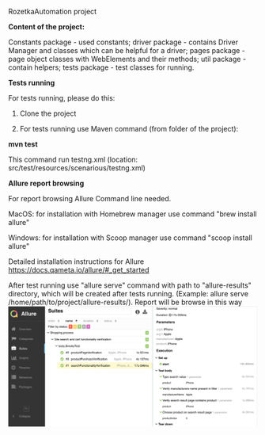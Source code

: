 RozetkaAutomation project

**Content of the project:**

Constants package - used constants;
driver package - contains Driver Manager and classes which can be helpful for a driver;
pages package - page object classes with WebElements and their methods;
util package - contain helpers;
tests package - test classes for running.

**Tests running**

For tests running, please do this:
1. Clone the project

2. For tests running use Maven command
(from folder of the project):

**mvn test**

This command run testng.xml
(location: src/test/resources/scenarious/testng.xml)


**Allure report browsing**

For report browsing Allure Command line needed.

MacOS: for installation with Homebrew manager use command "brew install allure"

Windows: for installation with Scoop manager use command "scoop install allure"

Detailed installation instructions for Allure https://docs.qameta.io/allure/#_get_started

After test running use "allure serve" command with path to "allure-results" directory,
which will be created after tests running.
(Example: allure serve /home/path/to/project/allure-results/).
Report will be browse in this way
![alt text](https://github.com/Aviktorovna2510/RozetkaAutomation/blob/master/allure_scr.png)
